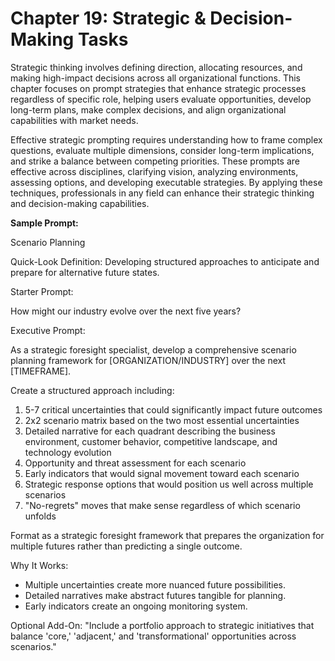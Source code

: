 # Chapter 19: Strategic & Decision-Making Tasks

Strategic thinking involves defining direction, allocating resources, and making high-impact decisions across all organizational functions. This chapter focuses on prompt strategies that enhance strategic processes regardless of specific role, helping users evaluate opportunities, develop long-term plans, make complex decisions, and align organizational capabilities with market needs.

Effective strategic prompting requires understanding how to frame complex questions, evaluate multiple dimensions, consider long-term implications, and strike a balance between competing priorities. These prompts are effective across disciplines, clarifying vision, analyzing environments, assessing options, and developing executable strategies. By applying these techniques, professionals in any field can enhance their strategic thinking and decision-making capabilities.

**Sample Prompt:**

Scenario Planning

Quick-Look Definition: Developing structured approaches to anticipate and prepare for alternative future states.

Starter Prompt:

How might our industry evolve over the next five years?

Executive Prompt:

As a strategic foresight specialist, develop a comprehensive scenario planning framework for [ORGANIZATION/INDUSTRY] over the next [TIMEFRAME].

Create a structured approach including:
1) 5-7 critical uncertainties that could significantly impact future outcomes
2) 2x2 scenario matrix based on the two most essential uncertainties
3) Detailed narrative for each quadrant describing the business environment, customer behavior, competitive landscape, and technology evolution
4) Opportunity and threat assessment for each scenario
5) Early indicators that would signal movement toward each scenario
6) Strategic response options that would position us well across multiple scenarios
7) "No-regrets" moves that make sense regardless of which scenario unfolds

Format as a strategic foresight framework that prepares the organization for multiple futures rather than predicting a single outcome.

Why It Works:
- Multiple uncertainties create more nuanced future possibilities.
- Detailed narratives make abstract futures tangible for planning.
- Early indicators create an ongoing monitoring system.

Optional Add-On: "Include a portfolio approach to strategic initiatives that balance 'core,' 'adjacent,' and 'transformational' opportunities across scenarios."
